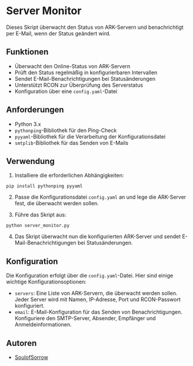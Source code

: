 # Server Monitor

Dieses Skript überwacht den Status von ARK-Servern und benachrichtigt per E-Mail, wenn der Status geändert wird.

## Funktionen

- Überwacht den Online-Status von ARK-Servern
- Prüft den Status regelmäßig in konfigurierbaren Intervallen
- Sendet E-Mail-Benachrichtigungen bei Statusänderungen
- Unterstützt RCON zur Überprüfung des Serverstatus
- Konfiguration über eine `config.yaml`-Datei

## Anforderungen

- Python 3.x
- `pythonping`-Bibliothek für den Ping-Check
- `pyyaml`-Bibliothek für die Verarbeitung der Konfigurationsdatei
- `smtplib`-Bibliothek für das Senden von E-Mails

## Verwendung

1. Installiere die erforderlichen Abhängigkeiten:

```shell
pip install pythonping pyyaml
```

2. Passe die Konfigurationsdatei `config.yaml` an und lege die ARK-Server fest, die überwacht werden sollen.

3. Führe das Skript aus:

```shell
python server_monitor.py
```

4. Das Skript überwacht nun die konfigurierten ARK-Server und sendet E-Mail-Benachrichtigungen bei Statusänderungen.

## Konfiguration

Die Konfiguration erfolgt über die `config.yaml`-Datei. Hier sind einige wichtige Konfigurationsoptionen:

- `servers`: Eine Liste von ARK-Servern, die überwacht werden sollen. Jeder Server wird mit Namen, IP-Adresse, Port und RCON-Passwort konfiguriert.
- `email`: E-Mail-Konfiguration für das Senden von Benachrichtigungen. Konfiguriere den SMTP-Server, Absender, Empfänger und Anmeldeinformationen.

## Autoren

- [SoulofSorrow](https://github.com/SoulofSorrow)
